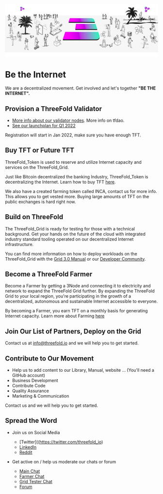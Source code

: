 
![](img/get_involved_.jpg)

# Be the Internet

We are a decentralized movement. Get involved and let's together **"BE THE INTERNET".**

## Provision a ThreeFold Validator

- [More info about our validator nodes](dao_executors_validators). More info on tfdao.
- [See our launchplan for Q1 2022](@grid3_launch)

Registration will start in Jan 2022, make sure you have enough TFT.

## Buy TFT or Future TFT

ThreeFold_Token is used to reserve and utilize Internet capacity and services on the ThreeFold_Grid. 

Just like Bitcoin decentralized the banking Industry, ThreeFold_Token is decentralizing the Internet. Learn how to buy TFT [here](@how_to_buy).

We also have a created farming token called INCA, contact us for more info. This allows you to get vested more. Buying large amounts of TFT on the public exchanges is hard right now.

## Build on ThreeFold

The ThreeFold_Grid is ready for testing for those with a technical background. Get your hands on the future of the cloud with integrated industry standard tooling operated on our decentralized Internet infrastructure.

You can find more information on how to deploy workloads on the  ThreeFold_Grid with the [Grid 3.0 Manual](@manual:manual3) or our [Developer Community](https://t.me/threefoldtesting).

## Become a ThreeFold Farmer

Become a Farmer by getting a 3Node and connecting it to electricity and network to expand the ThreeFold Grid further. By expanding the ThreeFold Grid to your local region, you're participating in the growth of a decentralized, autonomous and sustainable Internet accessible to everyone. 

By becoming a Farmer, you earn TFT on a monthly basis for generating Internet capacity. Learn more about Farming [here](@farming_intro)

## Join Our List of Partners, Deploy on the Grid

Contact us at info@threefold.io and we will help you to get started.

<!-- There are 40+ solutions waiting to go life in H1 2022. -->

## Contribute to Our Movement

- Help us to add content to our Library, Manual, website ... (You'll need a GitHub account)
- Business Development
- Contribute Code
- Quality Assurance
- Marketing & Communication

<!-- We have TFT grants available, the TFDAO helps to award these grands. -->

Contact us and we will help you to get started.

## Spread the Word

- Join us on Social Media
  - [Twitter]((https://twitter.com/threefold_io)
  - [LinkedIn](https://www.linkedin.com/company/threefold-foundation)
  - [Reddit](https://reddit.com/r/threefold)

- Get active on / help us moderate our chats or forum
  - [Main Chat](http://t.me/threefold)
  - [Farmer Chat](https://t.me/threefoldfarmers)
  - [Grid Tester Chat](https://t.me/threefoldtesting)
  - [Forum](https://forum.threefold.io)

<!-- - spread the message 
  - [ThreeFold Images](@threefold_images)
  - [ThreeFold Wallpapers](@threefold_wallpapers)
- help us moderate our forum, chat, ... -->

<!-- ## Get Your Hands Dirty: Offer Support!

If you have the time and would like to get involved in supporting the Foundation, please let us know either on [the forum](https://forum.threefold.io) or by emailing us at info@threefold.io. Based on your background and interests, we'll find a way to get you involved.

## Build Community: Spread the Word!

We have a few places where you can find regular / updated content:

- [Announcement Telegram Channel](https://t.me/threefoldnews)
- [Forum](https://forum.threefold.io)
- [Website](https://threefold.io)
- [Facebook](https://facebook.com/ThreeFold.io)
- [LinkedIn](https://linkedin.com/company/threefold-foundation/)
- [Twitter](https://twitter.com/threefold_io)
- [Blog](https://threefold.io/blog)
- [YouTube](https://youtube.com/c/ThreeFoldFoundation)

Please follow along and feel free to share with your networks when you are inspired to do so. Remember it's always best to add a line of text or two when you share the post rather than just hitting "share now." If you don't know what we're talking about, reach out to spreadtheword@threefold.io and we'll walk you through it.

Additionally, we have [a folder in this section](threefold_images) with shareable content you can simply download and post on your social network or messaging platform of choice.

### Introduce Someone Specific to ThreeFold

While blasting your network might be effective, we'd really recommend thinking about who specifically in your circles would be interested in what we are building, and getting in touch with them one-on-one.

Are you connected with people who want to do good for the planet? Make sure they know about the challenges of today's Internet and the reasons [why we're doing what we're doing](https://consciousinternet.org/about).

Encourage them to follow along and spread the word with their own networks. Do you know developers or IT professionals? Invite them to check out our [peer-to-peer cloud](https://cloud.threefold.io) or join [our testing community](https://t.me/joinchat/BwOvOxxgK59GmRoZ2_sM0w). Have any friends who are journalists or run podcasts? We'd love to talk with them (spreadtheword@threefold.io).

We believe heavily in the network effect. Say for example that there are 5,000 people in our community. If each existing person introduced even just one new person each week to ThreeFold, and then they all did the same the following week, we'd have 80,000 people in our community in one month.

- Week 1: 5,000 existing + 5,000 new = 10,000 total
- Week 2: 10,000 existing + 10,0000 new = 20,000 total
- Week 3: 20,000 existing + 20,000 new = 40,000 total
- Week 4: 40,000 existing + 40,000 new = 80,000 total

You know best how to get in touch with the people in your circles so we'll leave it to you. But again, we're here to help if you're stuck!

### Help Us Form a New Partnership

We believe strongly that partnerships are the way forward. We have built a responsible solution / foundation for conscious organizations. Dozens of organizations have already signed on or expressed their intent to sign on to move to and/or build on top of the ThreeFold_Grid – and we invite more to do the same.

Learn more about our existing ecosystem at:

[ThreeFold Partners](https://farming.threefold.io/partners)
[The Alliance for a Conscious Internet](https://consciousinternet.org)

### Seek Out New Communities

There are many groups on Facebook and LinkedIn, for example, that would and should be interested in what we are building. All it takes is a bit of digging to find them. Once you do, introduce yourself and share a bit about ThreeFold. Tap into what the group or community is all about.

Importantly, PLEASE avoid "spamming" as much as possible (just blasting about ThreeFold without any context, or posting across many groups at the same time). -->